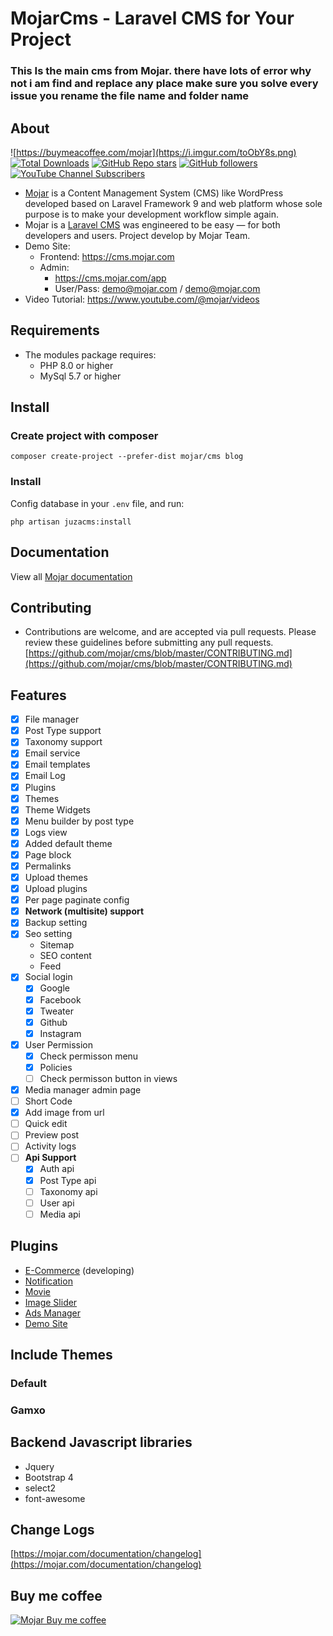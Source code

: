 MojarCms - Laravel CMS for Your Project
=====================================
### This Is the main cms from Mojar. there have lots of error why not i am find and replace any place make sure you solve every issue you rename the file name and folder name


## About
![https://buymeacoffee.com/mojar](https://i.imgur.com/toObY8s.png)
[![Total Downloads](https://img.shields.io/packagist/dt/mojar/juzacms.svg?style=social)](https://packagist.org/packages/mojar/cms)
[![GitHub Repo stars](https://img.shields.io/github/stars/mojar/cms?style=social)](https://github.com/mojar/cms)
[![GitHub followers](https://img.shields.io/github/followers/mojar?style=social)](https://github.com/mojar)
[![YouTube Channel Subscribers](https://img.shields.io/youtube/channel/subscribers/UCo6Dz9HjjBOJpgWsxkln0-A?style=social)](https://www.youtube.com/@mojar)

- [Mojar](https://mojar.com) is a Content Management System (CMS) like WordPress developed based on Laravel Framework 9 and web platform whose sole purpose is to make your development workflow simple again. 
- Mojar is a [Laravel CMS](https://mojar.com) was engineered to be easy — for both developers and users. Project develop by Mojar Team.
- Demo Site: 
    - Frontend: https://cms.mojar.com
    - Admin: 
        - https://cms.mojar.com/app 
        - User/Pass: demo@mojar.com / demo@mojar.com
- Video Tutorial: https://www.youtube.com/@mojar/videos

## Requirements
- The modules package requires:
    - PHP 8.0 or higher
    - MySql 5.7 or higher

## Install
### Create project with composer
```
composer create-project --prefer-dist mojar/cms blog
```
### Install

Config database in your `.env` file, and run:

```
php artisan juzacms:install
```

## Documentation
View all [Mojar documentation](https://mojar.com/documentation/plugin/cms/start/installation)

## Contributing
- Contributions are welcome, and are accepted via pull requests. Please review these guidelines before submitting any pull requests.
[https://github.com/mojar/cms/blob/master/CONTRIBUTING.md](https://github.com/mojar/cms/blob/master/CONTRIBUTING.md)

## Features
- [x] File manager
- [x] Post Type support
- [x] Taxonomy support
- [x] Email service
- [x] Email templates
- [x] Email Log
- [x] Plugins
- [x] Themes
- [x] Theme Widgets
- [x] Menu builder by post type
- [x] Logs view
- [x] Added default theme
- [x] Page block
- [x] Permalinks
- [x] Upload themes
- [x] Upload plugins
- [x] Per page paginate config
- [x] **Network (multisite) support**
- [x] Backup setting
- [x] Seo setting
  - Sitemap
  - SEO content
  - Feed
- [x] Social login
  - [x] Google
  - [x] Facebook
  - [x] Tweater
  - [x] Github
  - [x] Instagram
- [x] User Permission
  - [x] Check permisson menu
  - [x] Policies
  - [ ] Check permisson button in views
- [x] Media manager admin page
- [ ] Short Code
- [x] Add image from url
- [ ] Quick edit
- [ ] Preview post
- [ ] Activity logs
- [ ] **Api Support**
  - [x] Auth api
  - [x] Post Type api
  - [ ] Taxonomy api
  - [ ] User api
  - [ ] Media api

## Plugins
* [E-Commerce](https://github.com/mojar/ecommerce) (developing)
* [Notification](https://github.com/mojar/notification)
* [Movie](https://github.com/mojar/movie)
* [Image Slider](https://github.com/mojar/image-slider)
* [Ads Manager](https://github.com/mojar/ads-manager)
* [Demo Site](https://github.com/mojar/demo-site)

## Include Themes
### Default
### Gamxo

## Backend Javascript libraries
- Jquery
- Bootstrap 4
- select2
- font-awesome

## Change Logs
[https://mojar.com/documentation/changelog](https://mojar.com/documentation/changelog)

## Buy me coffee
[![Mojar Buy me coffee](https://i.imgur.com/MAqboRu.png)](https://buymeacoffee.com/mojar)
